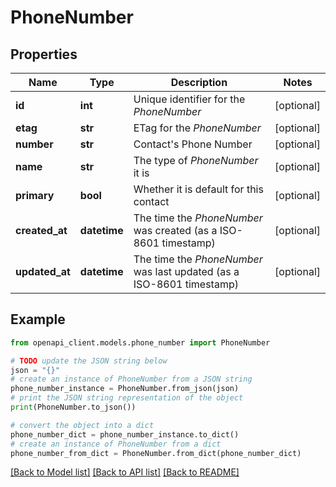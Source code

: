 # PhoneNumber


## Properties

Name | Type | Description | Notes
------------ | ------------- | ------------- | -------------
**id** | **int** | Unique identifier for the *PhoneNumber* | [optional] 
**etag** | **str** | ETag for the *PhoneNumber* | [optional] 
**number** | **str** | Contact&#39;s Phone Number | [optional] 
**name** | **str** | The type of *PhoneNumber* it is | [optional] 
**primary** | **bool** | Whether it is default for this contact | [optional] 
**created_at** | **datetime** | The time the *PhoneNumber* was created (as a ISO-8601 timestamp) | [optional] 
**updated_at** | **datetime** | The time the *PhoneNumber* was last updated (as a ISO-8601 timestamp) | [optional] 

## Example

```python
from openapi_client.models.phone_number import PhoneNumber

# TODO update the JSON string below
json = "{}"
# create an instance of PhoneNumber from a JSON string
phone_number_instance = PhoneNumber.from_json(json)
# print the JSON string representation of the object
print(PhoneNumber.to_json())

# convert the object into a dict
phone_number_dict = phone_number_instance.to_dict()
# create an instance of PhoneNumber from a dict
phone_number_from_dict = PhoneNumber.from_dict(phone_number_dict)
```
[[Back to Model list]](../README.md#documentation-for-models) [[Back to API list]](../README.md#documentation-for-api-endpoints) [[Back to README]](../README.md)


